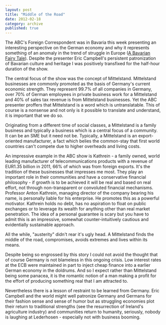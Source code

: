 ```yaml
---
layout: post
title: "Middle of the Road"
date: 2012-02-18
category: archive
published: true
---
```

The ABC's Foreign Correspondent was in Bavaria this week presenting an interesting perspective on the German economy and why it represents something of an anomaly in the trend of struggle in Europe ([A Bavarian Fairy Tale](http://www.abc.net.au/foreign/content/2012/s3430858.htm)).  Despite the presenter Eric Campbell's persistent patronization of Bavarian culture and heritage I was positively transfixed for the half-hour duration of the show.

The central focus of the show was the concept of Mittelstand.  Mittelstand businesses are commonly promoted as the basis of Germany's current economic strength.  They represent 99.7% of all companies in Germany, over 70% of German employees in private business work for a Mittelstand and 40% of sales tax revenue is from Mittelstand businesses.  Yet the ABC presenter proffers that Mittelstand is a word which is untranslatable.  This of course is a nonsense and not only is it possible to translate and understand, it is important that we do so.

Originating from a different time of social classes, a Mittelstand is a family business and typically a business which is a central focus of a community.  It can be an SME but it need not be.  Typically, a Mittelstand is an export-oriented manufacturer, a fact which belies the common-stay that first world countries can't compete due to higher overheads and living costs.  

An impressive example in the ABC show is Kathrein - a family owned, world leading manufacturer of telecommunications products with a revenue of EUR1.35 billion in 2011, 66% of which was from foreign exports.  It's the tradition of these businesses that impresses me most.  They play an important role in their communities and have a conservative financial philosophy - if growth is to be achieved it will be real and based on real effort, not through non-transparent or convoluted financial mechanisms.  Professor Anton Kathrein, managing director of the company bearing his name, is personally liable for his enterprise.  He promotes this as a powerful motivator.  Kathrein holds no debt, has no aspiration to float on public exchanges or to leverage its wealth for anything other than real market penetration.  The idea of a personal guarantee is scary but you have to admit this is an impressive, somewhat counter-intuitively cautious and evidentially sustainable approach.  

All the while, "austerity" didn't rear it's ugly head.  A Mittelstand finds the middle of the road, compromises, avoids extremes and lives within its means.

Despite being so engrossed by this story I could not avoid the thought that of course Germany is not blameless in this ongoing crisis.  Low interest rates at the ECB were maintained in part to inject cheap finance into a earlier German economy in the doldrums.  And so I expect rather than Mittelstand being some panacea, it is the romantic notion of a man making a profit for the effort of producing something real that I am attracted to.  

Nevertheless there is a lesson of restraint to be learned from Germany.  Eric Campbell and the world might well patronize Germany and Germans for their fashion sense and sense of humor but as struggling economies plot their return to traditional strengths (see the resurrection of Ireland's agriculture industry) and communities return to humanity, seriously, nobody is laughing at Lederhosen - especially not with business booming.
